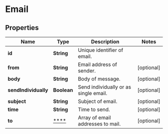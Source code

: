 
# Email

## Properties
Name | Type | Description | Notes
------------ | ------------- | ------------- | -------------
**id** | **String** | Unique identifier of email. | 
**from** | **String** | Email address of sender. |  [optional]
**body** | **String** | Body of message. |  [optional]
**sendIndividually** | **Boolean** | Send individually or as single email. |  [optional]
**subject** | **String** | Subject of email. |  [optional]
**time** | **String** | Time to send. |  [optional]
**to** | [****](.md) | Array of email addresses to mail. |  [optional]



